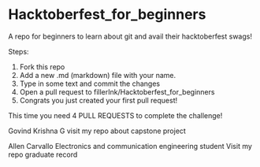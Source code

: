 # Hacktoberfest_for_beginners
A repo for beginners to learn about git and avail their hacktoberfest swags!

Steps:

1. Fork this repo
2. Add a new .md (markdown) file with your name.
3. Type in some text and commit the changes
4. Open a pull request to fillerInk/Hacktoberfest_for_beginners
5. Congrats you just created your first pull request!

This time you need 4 PULL REQUESTS to complete the challenge!

Govind Krishna G 
visit my repo about capstone project

Allen Carvallo
Electronics and communication engineering student
Visit my repo graduate record

